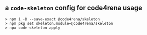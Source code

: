 ## a `code-skeleton` config for code4rena usage

```shell
> npm i -D --save-exact @code4rena/skeleton
> npm pkg set skeleton.module=@code4rena/skeleton
> npx code-skeleton apply
```
